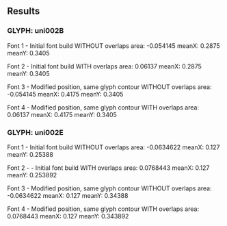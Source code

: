 ## Results

### GLYPH: uni002B

Font 1 - Initial font build WITHOUT overlaps
area: -0.054145
meanX: 0.2875
meanY: 0.3405

Font 2 - Initial font build WITH overlaps
area: 0.06137
meanX: 0.2875
meanY: 0.3405

Font 3 - Modified position, same glyph contour WITHOUT overlaps
area: -0.054145
meanX: 0.4175
meanY: 0.3405

Font 4 - Modified position, same glyph contour WITH overlaps
area: 0.06137
meanX: 0.4175
meanY: 0.3405


### GLYPH: uni002E

Font 1 - Initial font build WITHOUT overlaps
area: -0.0634622
meanX: 0.127
meanY: 0.25388

Font 2 - - Initial font build WITH overlaps
area: 0.0768443
meanX: 0.127
meanY: 0.253892

Font 3 - Modified position, same glyph contour WITHOUT overlaps
area: -0.0634622
meanX: 0.127
meanY: 0.34388

Font 4 - Modified position, same glyph contour WITH overlaps
area: 0.0768443
meanX: 0.127
meanY: 0.343892

